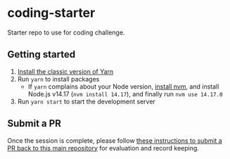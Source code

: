# coding-starter

Starter repo to use for coding challenge.

## Getting started

1. [Install the classic version of Yarn](https://classic.yarnpkg.com/lang/en/docs/install/#mac-stable)
2. Run `yarn` to install packages
    - If `yarn` complains about your Node version, [install nvm](https://github.com/nvm-sh/nvm), and install Node.js v14.17 (`nvm install 14.17`), and finally run `nvm use 14.17.0`
3. Run `yarn start` to start the development server

## Submit a PR

Once the session is complete, please follow [these instructions to submit a PR back to this main repository](https://docs.github.com/en/pull-requests/collaborating-with-pull-requests/proposing-changes-to-your-work-with-pull-requests/creating-a-pull-request-from-a-fork) for evaluation and record keeping.
